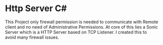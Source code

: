 # Http Server C#
This Project only firewall permission is needed to communicate with Remote client and no need of Administrative Permissions.
At core of this lies a Sonic Server which is a HTTP Server based on TCP Listener.
I created this to avoid many firewall issues.
